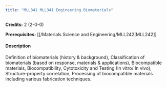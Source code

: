 ```yaml
---
title: "MLL341 MLL341 Engineering Biomaterials"
---
```

**Credits:** 2 (2-0-0)

**Prerequisites:** [[/Materials Science and Engineering/MLL242|MLL242]]

#### Description
Definition of biomaterials (history & background), Classification of biomaterials (based on response, materials & applications), Biocompatible materials, Biocompatibility, Cytotoxicity and Testing (In vitro/ In vivo), Structure-property correlation, Processing of biocompatible materials including various fabrication techniques.